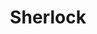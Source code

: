 ---
title: Sherlock
crosslinks:
- youtubefactsbot
- livven
- arrow
- autotldr
- xkcd
- MGTOW
- bestof
- iamverysmart
- doctorwho
- IAmA
- NetflixViaVPN
- flash
- HalfLife
- highqualitygifs
- HIMYM
- TheWire
- AppleTreeYard
- TheArrivalMovie
- lost
- hittableFaces
---